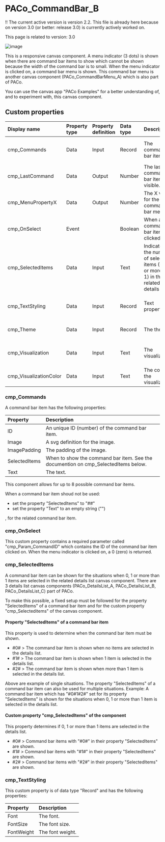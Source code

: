 # PACo_CommandBar_B

!! The current active version is version 2.2. This file is already here because on version 3.0 (or better: release 3.0) is currently actively worked on.

This page is related to version: 3.0

![image](https://user-images.githubusercontent.com/35654198/235978488-10113e29-f5ff-4fd5-8254-ac7ae55d49d8.png)

This is a responsive canvas component. A menu indicator (3 dots) is shown when there are command bar items to show which cannot be shown because the width of the command bar is to small. When the menu indicator is clicked on, a command bar menu is shown. This command bar menu is another canvas component (PACo_CommandBarMenu_A) which is also part of PACo.

You can use the canvas app "PACo Examples" for a better understanding of, and to experiment with, this canvas component.

## Custom properties

| Display name | Property type | Property definition | Data type | Description | Memo
| :--- | :--- | :--- | :--- | :--- | :--- |
| cmp_Commands | Data | Input | Record | The command bar items. | See the documention on cmp_Commands below. |
| cmp_LastCommand | Data | Output | Number | The last command bar item still visible. | |
| cmp_MenuPropertyX | Data | Output | Number | The X value for the command bar menu.  | |
| cmp_OnSelect | Event | | Boolean | When a command bar item is clicked on. | See the documention on cmp_OnSelect below. |
| cmp_SelectedItems | Data | Input | Text | Indicator of the number of selected items (0, 1 or more than 1) in the related details list. | See the documention on cmp_SelectedItems below. |
| cmp_TextStyling | Data | Input | Record | Text properties. | See the documention on cmp_TextStyling below. |
| cmp_Theme | Data | Input | Record | The theme. | See the documention on theming. |
| cmp_Visualization | Data | Input | Text | The visualization. | See the documention of canvas component cmp_Visualization_A. |
| cmp_VisualizationColor | Data | Input | Text | The color of the visualization. | |

### cmp_Commands
A command bar item has the following properties:

| Property | Description |
| :--- | :--- |
| ID | An unique ID (number) of the command bar item. |
| Image | A svg definition for the image. |
| ImagePadding | The padding of the image. |
| SelectedItems | When to show the command bar item. See the documention on cmp_SelectedItems below. |
| Text | The text. |

This component allows for up to 8 possible command bar items.

When a command bar item shoud not be used:
- set the property "SelectedItems" to "##"
- set the property "Text" to an empty string ("")

, for the related command bar item.

### cmp_OnSelect
This custom property contains a required parameter called "cmp_Param_CommandID" which contains the ID of the command bar item clicked on. When the menu indicator is clicked on, a 0 (zero) is returned.

### cmp_SelectedItems
A command bar item can be shown for the situations when 0, 1 or more than 1 items are selected in the related details list canvas component. There are 3 details list canvas components (PACo_DetailsList_A, PACo_DetailsList_B, PACo_DetailsList_C) part of PACo.

To make this possible, a fixed setup must be followed for the property "SelectedItems" of a command bar item and for the custom property "cmp_Selecteditems" of the canvas component.

#### Property "SelectedItems" of a command bar item
This property is used to determine when the command bar item must be shown.

- #0# > The command bar item is shown when no items are selected in the details list.
- #1# > The command bar item is shown when 1 item is selected in the details list.
- #2# > The command bar item is shown when more than 1 item is selected in the details list.

Above are example of single situations. The property "SelectedItems" of a command bar item can also be used for multiple situations. Example: A command bar item which has "#0#1#2#" set for its property "SelectedItems" is shown for the situations when 0, 1 or more than 1 item is selected in the details list.

#### Custom property "cmp_SelectedItems" of the component
This property determines if 0, 1 or more than 1 items are selected in the details list.

- #0# > Command bar items with "#0#" in their property "SelectedItems" are shown.
- #1# > Command bar items with "#1#" in their property "SelectedItems" are shown.
- #2# > Command bar items with "#2#" in their property "SelectedItems" are shown.

### cmp_TextStyling
This custom property is of data type "Record" and has the following properties:

| Property | Description |
| :--- | :--- |
| Font | The font. |
| FontSize | The font size. |
| FontWeight | The font weight. |
